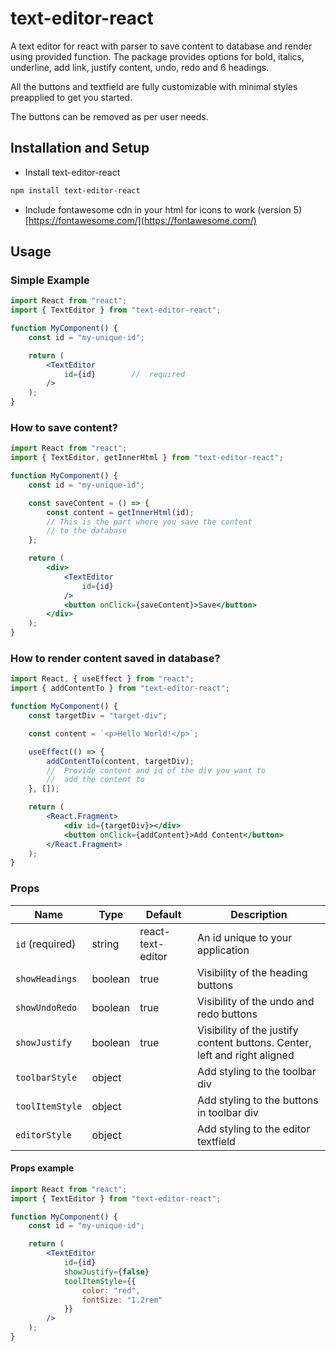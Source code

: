 # text-editor-react

A text editor for react with parser to save content to database and render using provided function. The package provides options for bold, italics, underline, add link, justify content, undo, redo and 6 headings. 

All the buttons and textfield are fully customizable with minimal styles preapplied to get you started.

The buttons can be removed as per user needs.

## Installation and Setup

* Install text-editor-react
```bash
npm install text-editor-react
```

* Include fontawesome cdn in your html for icons to work (version 5)
[https://fontawesome.com/](https://fontawesome.com/)

## Usage

### Simple Example
```jsx
import React from "react";
import { TextEditor } from "text-editor-react";

function MyComponent() {
    const id = "my-unique-id";

    return (
        <TextEditor
            id={id}        //  required
        />
    );
}
```

### How to save content?

```jsx
import React from "react";
import { TextEditor, getInnerHtml } from "text-editor-react";

function MyComponent() {
    const id = "my-unique-id";

    const saveContent = () => {
        const content = getInnerHtml(id);
        // This is the part where you save the content
        // to the database
    };

    return (
        <div>
            <TextEditor
                id={id}
            />
            <button onClick={saveContent}>Save</button>
        </div>
    );
}
```

### How to render content saved in database?

```jsx
import React, { useEffect } from "react";
import { addContentTo } from "text-editor-react";

function MyComponent() {
    const targetDiv = "target-div";

    const content = `<p>Hello World!</p>`;

    useEffect(() => {
        addContentTo(content, targetDiv);
        //  Provide content and id of the div you want to
        //  add the content to
    }, []);

    return (
        <React.Fragment>
            <div id={targetDiv}></div>
            <button onClick={addContent}>Add Content</button>
        </React.Fragment>
    );
}
```

### Props

| Name            | Type          | Default           | Description                                                               |
| --------------- | ------------- | ----------------- | ------------------------------------------------------------------------- |
| `id` (required) | string        | react-text-editor | An id unique to your application                                          |
| `showHeadings`  | boolean       | true              | Visibility of the heading buttons                                         |
| `showUndoRedo`  | boolean       | true              | Visibility of the undo and redo buttons                                   |
| `showJustify`   | boolean       | true              | Visibility of the justify content buttons. Center, left and right aligned |
| `toolbarStyle`  | object        |                   | Add styling to the toolbar div                                            |
| `toolItemStyle` | object        |                   | Add styling to the buttons in toolbar div                                 |
| `editorStyle`   | object        |                   | Add styling to the editor textfield                                       |

#### Props example

```jsx
import React from "react";
import { TextEditor } from "text-editor-react";

function MyComponent() {
    const id = "my-unique-id";

    return (
        <TextEditor
            id={id}
            showJustify={false} 
            toolItemStyle={{
                color: "red",
                fontSize: "1.2rem"
            }}
        />
    );
}
```